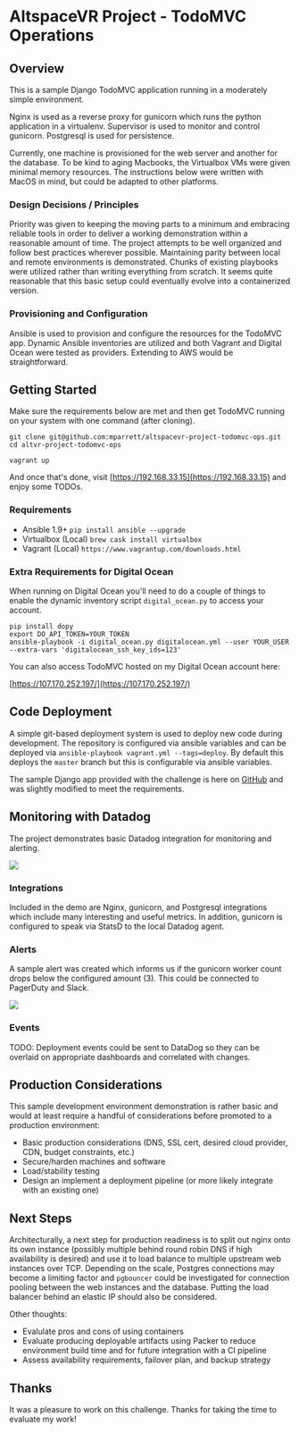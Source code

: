 # AltspaceVR Project - TodoMVC Operations


## Overview

This is a sample Django TodoMVC application running in a moderately simple environment.

Nginx is used as a reverse proxy for gunicorn which runs the python application in a virtualenv. Supervisor is used to monitor and control gunicorn. Postgresql is used for persistence.

Currently, one machine is provisioned for the web server and another for the database. To be kind to aging Macbooks, the Virtualbox VMs were given minimal memory resources. The instructions below were written with MacOS in mind, but could be adapted to other platforms.

### Design Decisions / Principles

Priority was given to keeping the moving parts to a minimum and embracing reliable tools in order to deliver a working demonstration within a reasonable amount of time. The project attempts to be well organized and follow best practices wherever possible. Maintaining parity between local and remote environments is demonstrated. Chunks of existing playbooks were utilized rather than writing everything from scratch. It seems quite reasonable that this basic setup could eventually evolve into a containerized version.

### Provisioning and Configuration

Ansible is used to provision and configure the resources for the TodoMVC app. Dynamic Ansible inventories are utilized and both Vagrant and Digital Ocean were tested as providers. Extending to AWS would be straightforward.

## Getting Started

Make sure the requirements below are met and then get TodoMVC running on your system with one command (after cloning).

```
git clone git@github.com:mparrett/altspacevr-project-todomvc-ops.git 
cd altvr-project-todomvc-ops
```

```
vagrant up
```

And once that's done, visit [https://192.168.33.15](https://192.168.33.15) and enjoy some TODOs.

### Requirements

- Ansible 1.9+ `pip install ansible --upgrade`
- Virtualbox (Local) `brew cask install virtualbox`
- Vagrant (Local) `https://www.vagrantup.com/downloads.html`

### Extra Requirements for Digital Ocean

When running on Digital Ocean you'll need to do a couple of things to enable the dynamic inventory script `digital_ocean.py` to access your account.

```
pip install dopy
export DO_API_TOKEN=YOUR_TOKEN
ansible-playbook -i digital_ocean.py digitalocean.yml --user YOUR_USER --extra-vars 'digitalocean_ssh_key_ids=123'
```

You can also access TodoMVC hosted on my Digital Ocean account here:

[https://107.170.252.197/](https://107.170.252.197/)

## Code Deployment

A simple git-based deployment system is used to deploy new code during development. The repository is configured via ansible variables and can be deployed via `ansible-playbook vagrant.yml --tags=deploy`. By default this deploys the `master` branch but this is configurable via ansible variables.

The sample Django app provided with the challenge is here on [GitHub](https://github.com/mparrett/altvr-todomvc-django) and was slightly modified to meet the requirements.

## Monitoring with Datadog

The project demonstrates basic Datadog integration for monitoring and alerting.

![](http://i.imgur.com/nuAGoDa.png)

### Integrations

Included in the demo are Nginx, gunicorn, and Postgresql integrations which include many interesting and useful metrics. In addition, gunicorn is configured to speak via StatsD to the local Datadog agent.

### Alerts

A sample alert was created which informs us if the gunicorn worker count drops below the configured amount (3). This could be connected to PagerDuty and Slack.

![](http://i.imgur.com/JZSjm5W.png)

### Events

TODO: Deployment events could be sent to DataDog so they can be overlaid on appropriate dashboards and correlated with changes.


## Production Considerations

This sample development environment demonstration is rather basic and would at least require a handful of considerations before promoted to a production environment:

- Basic production considerations (DNS, SSL cert, desired cloud provider, CDN, budget constraints, etc.)
- Secure/harden machines and software
- Load/stability testing
- Design an implement a deployment pipeline (or more likely integrate with an existing one)

## Next Steps

Architecturally, a next step for production readiness is to split out nginx onto its own instance (possibly multiple behind round robin DNS if high availability is desired) and use it to load balance to multiple upstream web instances over TCP. Depending on the scale, Postgres connections may become a limiting factor and `pgbouncer` could be investigated for connection pooling between the web instances and the database. Putting the load balancer behind an elastic IP should also be considered.

Other thoughts:

- Evalulate pros and cons of using containers
- Evaluate producing deployable artifacts using Packer to reduce environment build time and for future integration with a CI pipeline
- Assess availability requirements, failover plan, and backup strategy

## Thanks

It was a pleasure to work on this challenge. Thanks for taking the time to evaluate my work!
